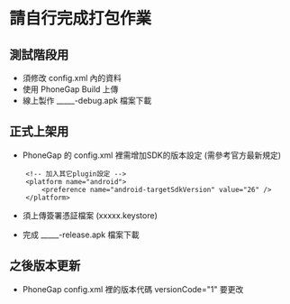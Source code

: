 # 請自行完成打包作業


## 測試階段用

- 須修改 config.xml 內的資料
- 使用 PhoneGap Build 上傳
- 線上製作 _____-debug.apk 檔案下載


## 正式上架用

- PhoneGap 的 config.xml 裡需增加SDK的版本設定 (需參考官方最新規定)

```
    <!-- 加入其它plugin設定 -->
    <platform name="android">
        <preference name="android-targetSdkVersion" value="26" />
    </platform>
```
- 須上傳簽署憑証檔案 (xxxxx.keystore)

- 完成 _____-release.apk 檔案下載


## 之後版本更新

- PhoneGap config.xml 裡的版本代碼 versionCode="1" 要更改




